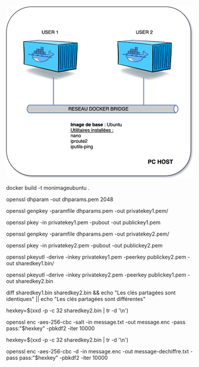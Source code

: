 ![Alt text](diffi.drawio.svg)

docker build -t monimageubuntu .

openssl dhparam -out dhparams.pem 2048

openssl genpkey -paramfile dhparams.pem -out privatekey1.pem/

openssl pkey -in privatekey1.pem -pubout -out publickey1.pem

openssl genpkey -paramfile dhparams.pem -out privatekey2.pem/

openssl pkey -in privatekey2.pem -pubout -out publickey2.pem

openssl pkeyutl -derive -inkey privatekey1.pem -peerkey publickey2.pem -out sharedkey1.bin/

openssl pkeyutl -derive -inkey privatekey2.pem -peerkey publickey1.pem -out sharedkey2.bin

diff sharedkey1.bin sharedkey2.bin && echo "Les clés partagées sont identiques" || echo "Les clés partagées sont différentes"

hexkey=$(xxd -p -c 32 sharedkey2.bin | tr -d '\n')

openssl enc -aes-256-cbc -salt -in message.txt -out message.enc -pass pass:"$hexkey" -pbkdf2 -iter 10000

hexkey=$(xxd -p -c 32 sharedkey2.bin | tr -d '\n')

openssl enc -aes-256-cbc -d -in message.enc -out message-dechiffre.txt -pass pass:"$hexkey" -pbkdf2 -iter 10000




